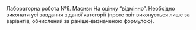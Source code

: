 Лабораторна робота №6. Масиви
На оцінку “відмінно”. Необхідно виконати усі завдання з даної категорії
(проте звіт виконується лише за варіантів, обчислений за раніше-визначеною
формулою).


